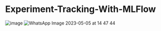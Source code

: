# Experiment-Tracking-With-MLFlow
![image](https://user-images.githubusercontent.com/115217128/236424483-62a9779f-fdb5-41e9-a661-0996d280fa19.png)
![WhatsApp Image 2023-05-05 at 14 47 44](https://user-images.githubusercontent.com/115217128/236425497-96504337-03d1-462e-b08a-8e1abd43518b.jpg)
